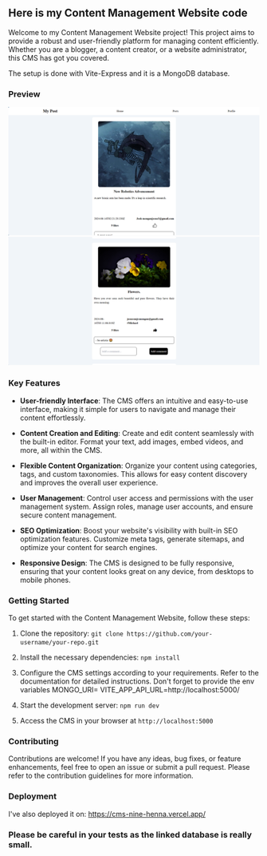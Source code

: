 ## Here is my Content Management Website code

Welcome to my Content Management Website project! This project aims to provide a robust and user-friendly platform for managing content efficiently. Whether you are a blogger, a content creator, or a website administrator, this CMS has got you covered.

The setup is done with Vite-Express and it is a MongoDB database.

### Preview

<div>
    <img src="/public/preview1.png" alt="preview" />
    <img src="/public/preview2.png" alt="preview" />
</div>

### Key Features

- **User-friendly Interface**: The CMS offers an intuitive and easy-to-use interface, making it simple for users to navigate and manage their content effortlessly.

- **Content Creation and Editing**: Create and edit content seamlessly with the built-in editor. Format your text, add images, embed videos, and more, all within the CMS.

- **Flexible Content Organization**: Organize your content using categories, tags, and custom taxonomies. This allows for easy content discovery and improves the overall user experience.

- **User Management**: Control user access and permissions with the user management system. Assign roles, manage user accounts, and ensure secure content management.

- **SEO Optimization**: Boost your website's visibility with built-in SEO optimization features. Customize meta tags, generate sitemaps, and optimize your content for search engines.

- **Responsive Design**: The CMS is designed to be fully responsive, ensuring that your content looks great on any device, from desktops to mobile phones.

### Getting Started

To get started with the Content Management Website, follow these steps:

1. Clone the repository: `git clone https://github.com/your-username/your-repo.git`

2. Install the necessary dependencies: `npm install`

3. Configure the CMS settings according to your requirements. Refer to the documentation for detailed instructions. Don't forget to provide the env variables
MONGO_URI=
VITE_APP_API_URL=http://localhost:5000/

4. Start the development server: `npm run dev`

5. Access the CMS in your browser at `http://localhost:5000`

### Contributing

Contributions are welcome! If you have any ideas, bug fixes, or feature enhancements, feel free to open an issue or submit a pull request. Please refer to the contribution guidelines for more information.

### Deployment

I've also deployed it on: https://cms-nine-henna.vercel.app/


### Please be careful in your tests as the linked database is really small.
